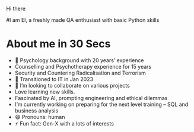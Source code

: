 Hi there

#I am  El, a freshly made QA enthusiast with basic Python skills

# About me in 30 Secs
- 🔭 Psychology background  with 20 years’ experience
- Counselling and Psychotherapy experience for 15 years
- Security and Countering Radicalisation and Terrorism
- 🌱 Transitioned to IT in Jan 2023
- 👯 I’m looking to collaborate on various projects
- Love learning new skills. 
- Fascinated by AI, prompting engineering and ethical dilemmas 
- I’m currently working on preparing for the next level training – SQL and business analysis 
- 😄 Pronouns: human
- ⚡ Fun fact: Gen-X with a lots of interests  
